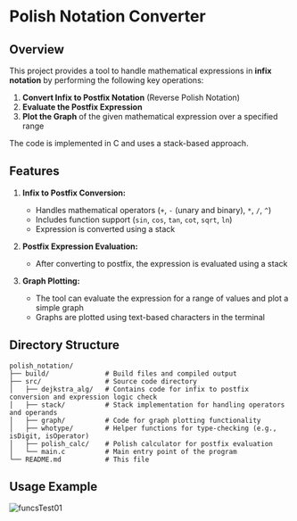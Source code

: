 # Polish Notation Converter

## Overview

This project provides a tool to handle mathematical expressions in **infix notation** by performing the following key operations:
1. **Convert Infix to Postfix Notation** (Reverse Polish Notation)
2. **Evaluate the Postfix Expression**
3. **Plot the Graph** of the given mathematical expression over a specified range

The code is implemented in C and uses a stack-based approach.

## Features

1. **Infix to Postfix Conversion:**
   - Handles mathematical operators (`+`, `-` (unary and binary), `*`, `/`, `^`)
   - Includes function support (`sin`, `cos`, `tan`, `cot`, `sqrt`, `ln`)
   - Expression is converted using a stack

2. **Postfix Expression Evaluation:**
   - After converting to postfix, the expression is evaluated using a stack

3. **Graph Plotting:**
   - The tool can evaluate the expression for a range of values and plot a simple graph
   - Graphs are plotted using text-based characters in the terminal

## Directory Structure

```plaintext
polish_notation/
├── build/              # Build files and compiled output
├── src/                # Source code directory
│   ├── dejkstra_alg/   # Contains code for infix to postfix conversion and expression logic check
│   ├── stack/          # Stack implementation for handling operators and operands
│   ├── graph/          # Code for graph plotting functionality
│   ├── whotype/        # Helper functions for type-checking (e.g., isDigit, isOperator)
│   ├── polish_calc/    # Polish calculator for postfix evaluation
│   └── main.c          # Main entry point of the program
└── README.md           # This file
```

## Usage Example

![funcsTest01](https://github.com/user-attachments/assets/ef729283-bbb5-4a63-9c09-30fd148f2591)

